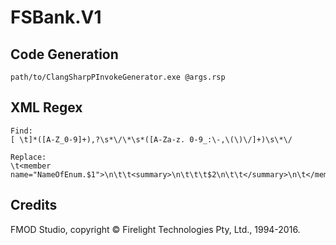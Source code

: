 ﻿# FSBank.V1



## Code Generation

```
path/to/ClangSharpPInvokeGenerator.exe @args.rsp
```

## XML Regex

```
Find:
[ \t]*([A-Z_0-9]+),?\s*\/\*\s*([A-Za-z. 0-9_:\-,\(\)\/]+)\s\*\/

Replace:
\t<member name="NameOfEnum.$1">\n\t\t<summary>\n\t\t\t$2\n\t\t</summary>\n\t</member>`
```

## Credits

FMOD Studio, copyright © Firelight Technologies Pty, Ltd., 1994-2016.
